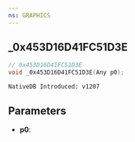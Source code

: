 ```yaml
---
ns: GRAPHICS
---
```

## _0x453D16D41FC51D3E

```c
// 0x453D16D41FC51D3E
void _0x453D16D41FC51D3E(Any p0);
```

```
NativeDB Introduced: v1207
```

## Parameters
* **p0**:
